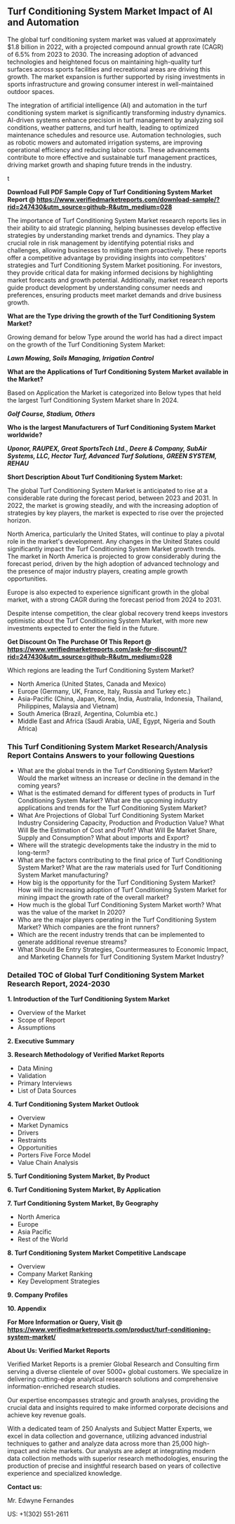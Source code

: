 <h2>Turf Conditioning System Market Impact of AI and Automation</h2><p>The global turf conditioning system market was valued at approximately $1.8 billion in 2022, with a projected compound annual growth rate (CAGR) of 6.5% from 2023 to 2030. The increasing adoption of advanced technologies and heightened focus on maintaining high-quality turf surfaces across sports facilities and recreational areas are driving this growth. The market expansion is further supported by rising investments in sports infrastructure and growing consumer interest in well-maintained outdoor spaces.</p><p>The integration of artificial intelligence (AI) and automation in the turf conditioning system market is significantly transforming industry dynamics. AI-driven systems enhance precision in turf management by analyzing soil conditions, weather patterns, and turf health, leading to optimized maintenance schedules and resource use. Automation technologies, such as robotic mowers and automated irrigation systems, are improving operational efficiency and reducing labor costs. These advancements contribute to more effective and sustainable turf management practices, driving market growth and shaping future trends in the industry.</p>t</p><p id="" class=""><strong>Download Full PDF Sample Copy of Turf Conditioning System Market Report @ <a href="https://www.verifiedmarketreports.com/download-sample/?rid=247430&utm_source=github-R&utm_medium=028" target="_blank">https://www.verifiedmarketreports.com/download-sample/?rid=247430&utm_source=github-R&utm_medium=028</a></strong></p><p>The importance of&nbsp;Turf Conditioning System Market research reports lies in their ability to aid strategic planning, helping businesses develop effective strategies by understanding market trends and dynamics. They play a crucial role in risk management by identifying potential risks and challenges, allowing businesses to mitigate them proactively. These reports offer a competitive advantage by providing insights into competitors' strategies and Turf Conditioning System Market positioning. For investors, they provide critical data for making informed decisions by highlighting market forecasts and growth potential. Additionally, market research reports guide product development by understanding consumer needs and preferences, ensuring products meet market demands and drive business growth.</p><p><strong>What are the&nbsp;Type driving the growth of the Turf Conditioning System Market?</strong></p><p id="" class="">Growing demand for below Type around the world has had a direct impact on the growth of the Turf Conditioning System Market:</p><em><strong>Lawn Mowing, Soils Managing, Irrigation Control</strong></em></p><strong>What are the&nbsp;Applications&nbsp;of Turf Conditioning System Market available in the Market?</strong></p><p id="" class="">Based on Application the Market is categorized into Below types that held the largest Turf Conditioning System Market share In 2024.</p><em><strong>Golf Course, Stadium, Others</strong></em></p><strong>Who is the largest Manufacturers of Turf Conditioning System Market worldwide?</strong></p><p><em><strong>Uponor, RAUPEX, Great SportsTech Ltd., Deere & Company, SubAir Systems, LLC, Hector Turf, Advanced Turf Solutions, GREEN SYSTEM, REHAU</strong></em></p><p id="" class=""><strong>Short Description About Turf Conditioning System Market:</strong></p><p>The global Turf Conditioning System Market is anticipated to rise at a considerable rate during the forecast period, between 2023 and 2031. In 2022, the market is growing steadily, and with the increasing adoption of strategies by key players, the market is expected to rise over the projected horizon.</p><p>North America, particularly the United States, will continue to play a pivotal role in the market's development. Any changes in the United States could significantly impact the Turf Conditioning System Market growth trends. The market in North America is projected to grow considerably during the forecast period, driven by the high adoption of advanced technology and the presence of major industry players, creating ample growth opportunities.</p><p>Europe is also expected to experience significant growth in the global market, with a strong CAGR during the forecast period from 2024 to 2031.</p><p>Despite intense competition, the clear global recovery trend keeps investors optimistic about the Turf Conditioning System Market, with more new investments expected to enter the field in the future.</p><p id="" class=""><strong>Get Discount On The Purchase Of This Report @ <a href="https://www.verifiedmarketreports.com/ask-for-discount/?rid=247430&utm_source=github-R&utm_medium=028" target="_blank">https://www.verifiedmarketreports.com/ask-for-discount/?rid=247430&utm_source=github-R&utm_medium=028</a></strong></p>Which regions are leading the Turf Conditioning System Market?</p><ul><li>North America (United States, Canada and Mexico)</li><li>Europe (Germany, UK, France, Italy, Russia and Turkey etc.)</li><li>Asia-Pacific (China, Japan, Korea, India, Australia, Indonesia, Thailand, Philippines, Malaysia and Vietnam)</li><li>South America (Brazil, Argentina, Columbia etc.)</li><li>Middle East and Africa (Saudi Arabia, UAE, Egypt, Nigeria and South Africa)</li></ul><h3 id="" class="">This Turf Conditioning System Market Research/Analysis Report Contains Answers to your following Questions</h3><ul><li>What are the global trends in the Turf Conditioning System Market? Would the market witness an increase or decline in the demand in the coming years?</li><li>What is the estimated demand for different types of products in Turf Conditioning System Market? What are the upcoming industry applications and trends for the Turf Conditioning System Market?</li><li>What Are Projections of Global Turf Conditioning System Market Industry Considering Capacity, Production and Production Value? What Will Be the Estimation of Cost and Profit? What Will Be Market Share, Supply and Consumption? What about imports and Export?</li><li>Where will the strategic developments take the industry in the mid to long-term?</li><li>What are the factors contributing to the final price of Turf Conditioning System Market? What are the raw materials used for Turf Conditioning System Market manufacturing?</li><li>How big is the opportunity for the Turf Conditioning System Market? How will the increasing adoption of Turf Conditioning System Market for mining impact the growth rate of the overall market?</li><li>How much is the global Turf Conditioning System Market worth? What was the value of the market In 2020?</li><li>Who are the major players operating in the Turf Conditioning System Market? Which companies are the front runners?</li><li>Which are the recent industry trends that can be implemented to generate additional revenue streams?</li><li>What Should Be Entry Strategies, Countermeasures to Economic Impact, and Marketing Channels for Turf Conditioning System Market Industry?</li></ul><h3 id="" class="">Detailed TOC of Global Turf Conditioning System Market Research Report, 2024-2030</h3><p id="" class=""><strong>1. Introduction of the Turf Conditioning System Market</strong></p><ul><li>Overview of the Market</li><li>Scope of Report</li><li>Assumptions</li></ul><p id="" class=""><strong>2. Executive Summary</strong></p><p id="" class=""><strong>3. Research Methodology of Verified Market Reports</strong></p><ul><li>Data Mining</li><li>Validation</li><li>Primary Interviews</li><li>List of Data Sources</li></ul><p id="" class=""><strong>4. Turf Conditioning System Market Outlook</strong></p><ul><li>Overview</li><li>Market Dynamics</li><li>Drivers</li><li>Restraints</li><li>Opportunities</li><li>Porters Five Force Model</li><li>Value Chain Analysis</li></ul><p id="" class=""><strong>5. Turf Conditioning System Market, By Product</strong></p><p id="" class=""><strong>6. Turf Conditioning System Market, By Application</strong></p><p id="" class=""><strong>7. Turf Conditioning System Market, By Geography</strong></p><ul><li>North America</li><li>Europe</li><li>Asia Pacific</li><li>Rest of the World</li></ul><p id="" class=""><strong>8. Turf Conditioning System Market Competitive Landscape</strong></p><ul><li>Overview</li><li>Company Market Ranking</li><li>Key Development Strategies</li></ul><p id="" class=""><strong>9. Company Profiles</strong></p><p id="" class=""><strong>10. Appendix</strong></p><p id="" class=""><strong>For More Information or Query, Visit @ <a href="https://www.verifiedmarketreports.com/product/turf-conditioning-system-market/" target="_blank">https://www.verifiedmarketreports.com/product/turf-conditioning-system-market/</a></strong></p><p id="" class=""><strong>About Us: Verified Market Reports</strong></p><p id="" class="">Verified Market Reports is a premier Global Research and Consulting firm serving a diverse clientele of over 5000+ global customers. We specialize in delivering cutting-edge analytical research solutions and comprehensive information-enriched research studies.</p><p id="" class="">Our expertise encompasses strategic and growth analyses, providing the crucial data and insights required to make informed corporate decisions and achieve key revenue goals.</p><p id="" class="">With a dedicated team of 250 Analysts and Subject Matter Experts, we excel in data collection and governance, utilizing advanced industrial techniques to gather and analyze data across more than 25,000 high-impact and niche markets. Our analysts are adept at integrating modern data collection methods with superior research methodologies, ensuring the production of precise and insightful research based on years of collective experience and specialized knowledge.</p><p id="" class=""><strong>Contact us:</strong></p><p id="" class="">Mr. Edwyne Fernandes</p><p id="" class="">US: +1(302) 551-2611</p>